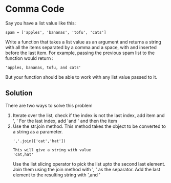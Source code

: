 # Comma Code

Say you have a list value like this:
```
spam = ['apples', 'bananas', 'tofu', 'cats']
```

Write a function that takes a list value as an argument and returns a string with all the items separated by a comma and a space, with and inserted before the last item. For example, passing the previous spam list to the function would return :
```
'apples, bananas, tofu, and cats'
```

But your function should be able to work with any list value passed to it.

## Solution
There are two ways to solve this problem
1. Iterate over the list, check if the index is not the last index, add item and ', '
   For the last index, add 'and ' and then the item
2. Use the str.join method. This method takes the object to be converted to a string as a parameter.
   ```
   ','.join(['cat','hat'])

   This will give a string with value
   'cat,hat'
   ```
   Use the list slicing operator to pick the list upto the second last element. Join them using the join method with ', ' as the separator.
   Add the last element to the resulting string with ',and '
